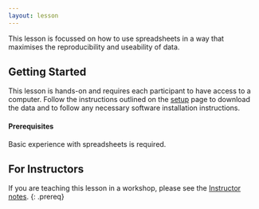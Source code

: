 ```yaml
---
layout: lesson
---
```


This lesson is focussed on how to use spreadsheets in a way that maximises the reproducibility and useability of data.

## Getting Started

This lesson is hands-on and requires each participant to have access to a computer. Follow the instructions outlined on the [setup](HERE) page to download the data and to follow any necessary software
installation instructions.

#### Prerequisites

Basic experience with spreadsheets is required.

## For Instructors
If you are teaching this lesson in a workshop, please see the [Instructor notes](guide/).
{: .prereq}